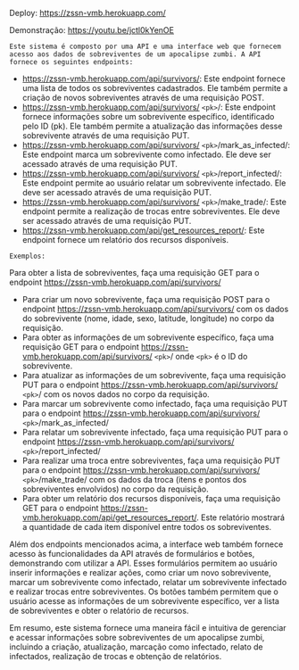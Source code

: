 Deploy: https://zssn-vmb.herokuapp.com/

Demonstração: https://youtu.be/jctl0kYenOE

``Este sistema é composto por uma API e uma interface web que fornecem acesso aos dados de sobreviventes de um apocalipse zumbi. A API fornece os seguintes endpoints:``

* https://zssn-vmb.herokuapp.com/api/survivors/: Este endpoint fornece uma lista de todos os sobreviventes cadastrados. Ele também permite a criação de novos sobreviventes através de uma requisição POST.
* https://zssn-vmb.herokuapp.com/api/survivors/ ``<pk>``/: Este endpoint fornece informações sobre um sobrevivente específico, identificado pelo ID (pk). Ele também permite a atualização das informações desse sobrevivente através de uma requisição PUT.
* https://zssn-vmb.herokuapp.com/api/survivors/ ``<pk>``/mark_as_infected/: Este endpoint marca um sobrevivente como infectado. Ele deve ser acessado através de uma requisição PUT.
* https://zssn-vmb.herokuapp.com/api/survivors/ ``<pk>``/report_infected/: Este endpoint permite ao usuário relatar um sobrevivente infectado. Ele deve ser acessado através de uma requisição PUT.
* https://zssn-vmb.herokuapp.com/api/survivors/ ``<pk>``/make_trade/: Este endpoint permite a realização de trocas entre sobreviventes. Ele deve ser acessado através de uma requisição PUT.
* https://zssn-vmb.herokuapp.com/api/get_resources_report/: Este endpoint fornece um relatório dos recursos disponíveis.

``Exemplos:``

Para obter a lista de sobreviventes, faça uma requisição GET para o endpoint https://zssn-vmb.herokuapp.com/api/survivors/
* Para criar um novo sobrevivente, faça uma requisição POST para o endpoint https://zssn-vmb.herokuapp.com/api/survivors/ com os dados do sobrevivente (nome, idade, sexo, latitude, longitude) no corpo da requisição.
* Para obter as informações de um sobrevivente específico, faça uma requisição GET para o endpoint https://zssn-vmb.herokuapp.com/api/survivors/ ``<pk>``/ onde ``<pk>`` é o ID do sobrevivente.
* Para atualizar as informações de um sobrevivente, faça uma requisição PUT para o endpoint https://zssn-vmb.herokuapp.com/api/survivors/ ``<pk>``/ com os novos dados no corpo da requisição.
* Para marcar um sobrevivente como infectado, faça uma requisição PUT para o endpoint https://zssn-vmb.herokuapp.com/api/survivors/ ``<pk>``/mark_as_infected/
* Para relatar um sobrevivente infectado, faça uma requisição PUT para o endpoint https://zssn-vmb.herokuapp.com/api/survivors/ ``<pk>``/report_infected/
* Para realizar uma troca entre sobreviventes, faça uma requisição PUT para o endpoint https://zssn-vmb.herokuapp.com/api/survivors/ ``<pk>``/make_trade/ com os dados da troca (itens e pontos dos sobreviventes envolvidos) no corpo da requisição.
* Para obter um relatório dos recursos disponíveis, faça uma requisição GET para o endpoint https://zssn-vmb.herokuapp.com/api/get_resources_report/. Este relatório mostrará a quantidade de cada item disponível entre todos os sobreviventes.

Além dos endpoints mencionados acima, a interface web também fornece acesso às funcionalidades da API através de formulários e botões, demonstrando com utilizar a API. Esses formulários permitem ao usuário inserir informações e realizar ações, como criar um novo sobrevivente, marcar um sobrevivente como infectado, relatar um sobrevivente infectado e realizar trocas entre sobreviventes. Os botões também permitem que o usuário acesse as informações de um sobrevivente específico, ver a lista de sobreviventes e obter o relatório de recursos.

Em resumo, este sistema fornece uma maneira fácil e intuitiva de gerenciar e acessar informações sobre sobreviventes de um apocalipse zumbi, incluindo a criação, atualização, marcação como infectado, relato de infectados, realização de trocas e obtenção de relatórios.
